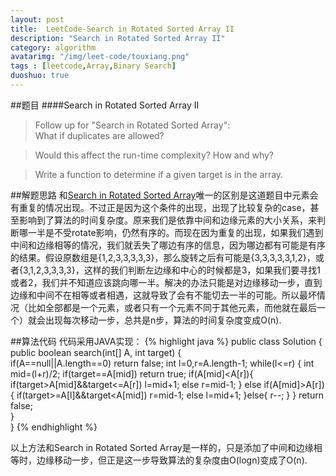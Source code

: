 ```yaml
---
layout: post
title:  LeetCode-Search in Rotated Sorted Array II
description: "Search in Rotated Sorted Array II"
category: algorithm
avatarimg: "/img/leet-code/touxiang.png"
tags : [leetcode,Array,Binary Search]
duoshuo: true
---
```

##题目
####Search in Rotated Sorted Array II
>Follow up for "Search in Rotated Sorted Array":    
>What if duplicates are allowed?   

>Would this affect the run-time complexity? How and why?

>Write a function to determine if a given target is in the array.

<!-- more -->
	
##解题思路
和[Search in Rotated Sorted Array][1]唯一的区别是这道题目中元素会有重复的情况出现。不过正是因为这个条件的出现，出现了比较复杂的case，甚至影响到了算法的时间复杂度。原来我们是依靠中间和边缘元素的大小关系，来判断哪一半是不受rotate影响，仍然有序的。而现在因为重复的出现，如果我们遇到中间和边缘相等的情况，我们就丢失了哪边有序的信息，因为哪边都有可能是有序的结果。假设原数组是{1,2,3,3,3,3,3}，那么旋转之后有可能是{3,3,3,3,3,1,2}，或者{3,1,2,3,3,3,3}，这样的我们判断左边缘和中心的时候都是3，如果我们要寻找1或者2，我们并不知道应该跳向哪一半。解决的办法只能是对边缘移动一步，直到边缘和中间不在相等或者相遇，这就导致了会有不能切去一半的可能。所以最坏情况（比如全部都是一个元素，或者只有一个元素不同于其他元素，而他就在最后一个）就会出现每次移动一步，总共是n步，算法的时间复杂度变成O(n).

##算法代码
代码采用JAVA实现：
{% highlight java %}
public class Solution {
    public boolean search(int[] A, int target) {  
    	if(A==null||A.length==0) return false;
        int l=0,r=A.length-1;
        while(l<=r)
        {
            int mid=(l+r)/2;
            if(target==A[mid]) return true;
            if(A[mid]<A[r]){
                if(target>A[mid]&&target<=A[r])
                    l=mid+1;
                else
                    r=mid-1;
            }
            else if(A[mid]>A[r]){
                if(target>=A[l]&&target<A[mid])
                    r=mid-1;
                else
                    l=mid+1;
            }else{
            	r--;
            }
        }
        return false;  
	}  
}
{% endhighlight %}

以上方法和Search in Rotated Sorted Array是一样的，只是添加了中间和边缘相等时，边缘移动一步，但正是这一步导致算法的复杂度由O(logn)变成了O(n).

[1]:http://pisxw.com/algorithm/Search-in-Rotated-Sorted-Array.html


